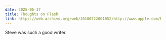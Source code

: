 ```yaml
---
date: 2025-05-17
title: Thoughts on Flash
link: https://web.archive.org/web/20100722001052/http://www.apple.com/hotnews/thoughts-on-flash/
---
```


Steve was such a good writer.
